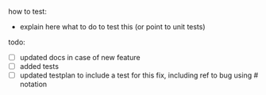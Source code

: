 how to test:
- explain here what to do to test this (or point to unit tests)

todo:
- [ ] updated docs in case of new feature
- [ ] added tests
- [ ] updated testplan to include a test for this fix, including ref to bug using # notation

